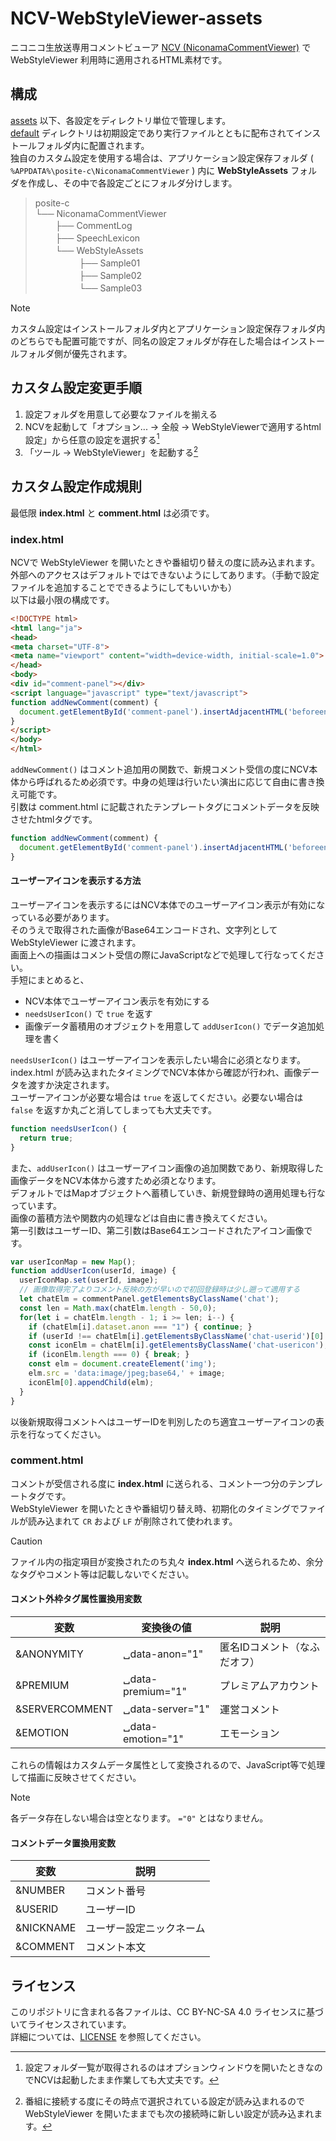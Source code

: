 # NCV-WebStyleViewer-assets
ニコニコ生放送専用コメントビューア [NCV (NiconamaCommentViewer)](https://www.posite-c.com/application/ncv/) で WebStyleViewer 利用時に適用されるHTML素材です。
## 構成
[assets](./assets) 以下、各設定をディレクトリ単位で管理します。  
[default](./assets/default) ディレクトリは初期設定であり実行ファイルとともに配布されてインストールフォルダ内に配置されます。  
独自のカスタム設定を使用する場合は、アプリケーション設定保存フォルダ ( `%APPDATA%\posite-c\NiconamaCommentViewer` ) 内に **WebStyleAssets** フォルダを作成し、その中で各設定ごとにフォルダ分けします。  
> posite-c  
> └── NiconamaCommentViewer  
> 　　 ├── CommentLog  
> 　　 ├── SpeechLexicon  
> 　　 └── WebStyleAssets  
> 　　　　　├── Sample01  
> 　　　　　├── Sample02  
> 　　　　　└── Sample03

> [!NOTE]
> カスタム設定はインストールフォルダ内とアプリケーション設定保存フォルダ内のどちらでも配置可能ですが、同名の設定フォルダが存在した場合はインストールフォルダ側が優先されます。
## カスタム設定変更手順
1. 設定フォルダを用意して必要なファイルを揃える
2. NCVを起動して「オプション... → 全般 → WebStyleViewerで適用するhtml設定」から任意の設定を選択する[^1]
3. 「ツール → WebStyleViewer」を起動する[^2]
[^1]: 設定フォルダ一覧が取得されるのはオプションウィンドウを開いたときなのでNCVは起動したまま作業しても大丈夫です。
[^2]: 番組に接続する度にその時点で選択されている設定が読み込まれるので WebStyleViewer を開いたままでも次の接続時に新しい設定が読み込まれます。
## カスタム設定作成規則
最低限 **index.html** と **comment.html** は必須です。
### index.html
NCVで WebStyleViewer を開いたときや番組切り替えの度に読み込まれます。  
外部へのアクセスはデフォルトではできないようにしてあります。（手動で設定ファイルを追加することでできるようにしてもいいかも）  
以下は最小限の構成です。
```html
<!DOCTYPE html>
<html lang="ja">
<head>
<meta charset="UTF-8">
<meta name="viewport" content="width=device-width, initial-scale=1.0">
</head>
<body>
<div id="comment-panel"></div>
<script language="javascript" type="text/javascript">
function addNewComment(comment) {
  document.getElementById('comment-panel').insertAdjacentHTML('beforeend', comment);
}
</script>
</body>
</html>
```

`addNewComment()` はコメント追加用の関数で、新規コメント受信の度にNCV本体から呼ばれるため必須です。中身の処理は行いたい演出に応じて自由に書き換え可能です。  
引数は comment.html に記載されたテンプレートタグにコメントデータを反映させたhtmlタグです。  
```javascript
function addNewComment(comment) {
  document.getElementById('comment-panel').insertAdjacentHTML('beforeend', comment);
}
```
#### ユーザーアイコンを表示する方法
ユーザーアイコンを表示するにはNCV本体でのユーザーアイコン表示が有効になっている必要があります。  
そのうえで取得された画像がBase64エンコードされ、文字列として WebStyleViewer に渡されます。  
画面上への描画はコメント受信の際にJavaScriptなどで処理して行なってください。  
手短にまとめると、
 * NCV本体でユーザーアイコン表示を有効にする
 * `needsUserIcon()` で `true` を返す
 * 画像データ蓄積用のオブジェクトを用意して `addUserIcon()` でデータ追加処理を書く

`needsUserIcon()` はユーザーアイコンを表示したい場合に必須となります。 index.html が読み込まれたタイミングでNCV本体から確認が行われ、画像データを渡すか決定されます。  
ユーザーアイコンが必要な場合は `true` を返してください。必要ない場合は `false` を返すか丸ごと消してしまっても大丈夫です。  
```javascript
function needsUserIcon() {
  return true;
}
```
また、`addUserIcon()` はユーザーアイコン画像の追加関数であり、新規取得した画像データをNCV本体から渡すため必須となります。  
デフォルトではMapオブジェクトへ蓄積していき、新規登録時の適用処理も行なっています。  
画像の蓄積方法や関数内の処理などは自由に書き換えてください。  
第一引数はユーザーID、第二引数はBase64エンコードされたアイコン画像です。  
```javascript
var userIconMap = new Map();
function addUserIcon(userId, image) {
  userIconMap.set(userId, image);
  // 画像取得完了よりコメント反映の方が早いので初回登録時は少し遡って適用する
  let chatElm = commentPanel.getElementsByClassName('chat');
  const len = Math.max(chatElm.length - 50,0);
  for(let i = chatElm.length - 1; i >= len; i--) {
    if (chatElm[i].dataset.anon === "1") { continue; }
    if (userId !== chatElm[i].getElementsByClassName('chat-userid')[0].textContent) { continue; }
    const iconElm = chatElm[i].getElementsByClassName('chat-usericon');
    if (iconElm.length === 0) { break; }
    const elm = document.createElement('img');
    elm.src = 'data:image/jpeg;base64,' + image;
    iconElm[0].appendChild(elm);
  }
}
```
以後新規取得コメントへはユーザーIDを判別したのち適宜ユーザーアイコンの表示を行なってください。
### comment.html
コメントが受信される度に **index.html** に送られる、コメント一つ分のテンプレートタグです。  
WebStyleViewer を開いたときや番組切り替え時、初期化のタイミングでファイルが読み込まれて `CR` および `LF` が削除されて使われます。  
> [!CAUTION]
> ファイル内の指定項目が変換されたのち丸々 **index.html** へ送られるため、余分なタグやコメント等は記載しないでください。  
#### コメント外枠タグ属性置換用変数
|変数|変換後の値|説明|
----|----|----
|&ANONYMITY|␣data-anon="1"|匿名IDコメント（なふだオフ）|
|&PREMIUM|␣data-premium="1"|プレミアムアカウント|
|&SERVERCOMMENT|␣data-server="1"|運営コメント|
|&EMOTION|␣data-emotion="1"|エモーション|

これらの情報はカスタムデータ属性として変換されるので、JavaScript等で処理して描画に反映させてください。  
> [!NOTE]
> 各データ存在しない場合は空となります。 `="0"` とはなりません。  

#### コメントデータ置換用変数
|変数|説明|
----|----
|&NUMBER|コメント番号|
|&USERID|ユーザーID|
|&NICKNAME|ユーザー設定ニックネーム|
|&COMMENT|コメント本文|
## ライセンス
このリポジトリに含まれる各ファイルは、CC BY-NC-SA 4.0 ライセンスに基づいてライセンスされています。  
詳細については、[LICENSE](./LICENSE) を参照してください。
